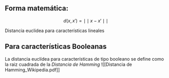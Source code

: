 ## Forma matemática:
$$
d(x,x')=\mid\mid x-x'\mid\mid
$$

Distancia euclidea para características lineales

## Para características Booleanas
La distancia euclídea para características de tipo booleano se define como la raiz cuadrada de la *Distancia de Hamming*
![[Distancia de Hamming_Wikipedia.pdf]]
